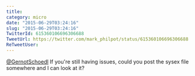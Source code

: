 ```yaml
---
title: 
category: micro
date: "2015-06-29T03:24:16"
slug: "2015-06-29T03:24:16"
TwitterId: 615360106696306688
TweetUrl: https://twitter.com/mark_philpot/status/615360106696306688
ReTweetUser: 
---
```


[@GernotSchoedl](https://twitter.com/GernotSchoedl) If you're still having issues, could you post the sysex file somewhere and I can look at it?